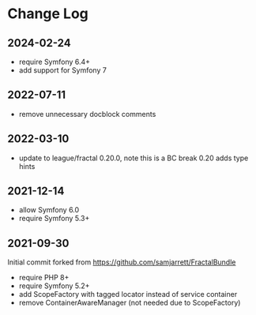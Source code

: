 Change Log
==========

2024-02-24
----------

 * require Symfony 6.4+
 * add support for Symfony 7

2022-07-11
----------

 * remove unnecessary docblock comments

2022-03-10
----------

 * update to league/fractal 0.20.0, note this is a BC break 0.20 adds type hints

2021-12-14
----------

 * allow Symfony 6.0
 * require Symfony 5.3+

2021-09-30
----------

Initial commit forked from https://github.com/samjarrett/FractalBundle

 * require PHP 8+
 * require Symfony 5.2+
 * add ScopeFactory with tagged locator instead of service container
 * remove ContainerAwareManager (not needed due to ScopeFactory)
